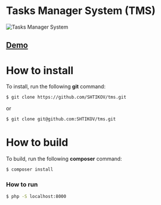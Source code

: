 # Tasks Manager System (TMS)

![Tasks Manager System](https://i.imgur.com/9294K2Y.png)

## [Demo](http://tms.tmweb.ru/)

# How to install
To install, run the following **git** command:
```sh
$ git clone https://github.com/SHTIKOV/tms.git
```
or
```sh
$ git clone git@github.com:SHTIKOV/tms.git
```

# How to build
To build, run the following **composer** command:
```sh
$ composer install
```

### How to run
```sh
$ php -S localhost:8000
```
